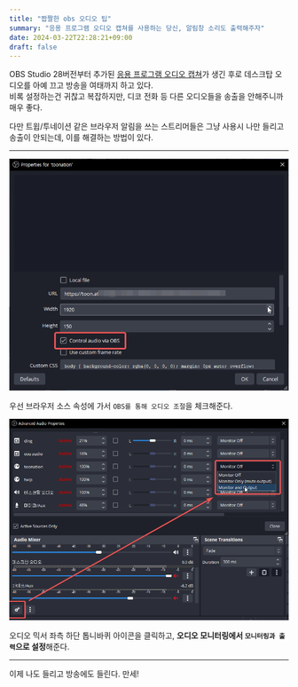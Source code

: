 ```yaml
---
title: "짭짤한 obs 오디오 팁"
summary: "응용 프로그램 오디오 캡쳐를 사용하는 당신, 알림창 소리도 출력해주자"
date: 2024-03-22T22:28:21+09:00
draft: false
---
```


OBS Studio 28버전부터 추가된 [응용 프로그램 오디오 캡쳐](https://obsproject.com/kb/application-audio-capture-guide)가 생긴 후로 데스크탑 오디오를 아예 끄고 방송을 여태까지 하고 있다.\
비록 설정하는건 귀찮고 복잡하지만, 디코 전화 등 다른 오디오들을 송출을 안해주니까 매우 좋다.

다만 트윕/투네이션 같은 브라우저 알림을 쓰는 스트리머들은 그냥 사용시 나만 들리고 송출이 안되는데, 이를 해결하는 방법이 있다.

---

![browser properties](images/browser_properties.png)

우선 브라우저 소스 속성에 가서 `OBS를 통해 오디오 조절`을 체크해준다.

![advanced audio properties](images/advanced_audio_properties.png)

오디오 믹서 좌측 하단 톱니바퀴 아이콘을 클릭하고, **오디오 모니터링에서 `모니터링과 출력`으로 설정**해준다.

---

이제 나도 들리고 방송에도 들린다. 만세!